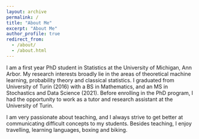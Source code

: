 ```yaml
---
layout: archive
permalink: /
title: "About Me"
excerpt: "About Me"
author_profile: true
redirect_from: 
  - /about/
  - /about.html
---
```


I am a first year PhD student in Statistics at the University of Michigan, Ann Arbor. My research interests broadly lie in the areas of theoretical machine learning, probability theory and classical statistics. I graduated from University of Turin (2016) with a BS in Mathematics, and an MS in Stochastics and Data Science (2021). Before enrolling in the PhD program, I had the opportunity to work as a tutor and research assistant at the University of Turin. 

I am very passionate about teaching, and I always strive to get better at communicating difficult concepts to my students. Besides teaching, I enjoy travelling, learning languages, boxing and biking.

